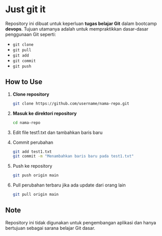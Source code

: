 # Just git it

Repository ini dibuat untuk keperluan **tugas belajar Git** dalam bootcamp **devops**. Tujuan utamanya adalah untuk mempraktikkan dasar-dasar penggunaan Git seperti:

- `git clone`
- `git pull`
- `git add`
- `git commit`
- `git push`

## How to Use

1. **Clone repository**

   ```bash
   git clone https://github.com/username/nama-repo.git
   ```

2. **Masuk ke direktori repository**

   ```bash
   cd nama-repo
   ```

3. Edit file test1.txt dan tambahkan baris baru

4. Commit perubahan
    ```bash
    git add test1.txt
    git commit -m "Menambahkan baris baru pada test1.txt"
    ```
    
5. Push ke repository
    ```bash
    git push origin main
    ```

6. Pull perubahan terbaru jika ada update dari orang lain
    ```bash
    git pull origin main
    ```

## Note
Repository ini tidak digunakan untuk pengembangan aplikasi dan hanya bertujuan sebagai sarana belajar Git dasar.

